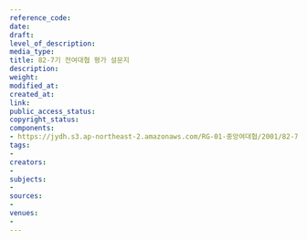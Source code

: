 ```yaml
---
reference_code: 
date: 
draft: 
level_of_description: 
media_type: 
title: 82-7기 전여대협 평가 설문지
description: 
weight: 
modified_at: 
created_at: 
link: 
public_access_status: 
copyright_status: 
components:
- https://jydh.s3.ap-northeast-2.amazonaws.com/RG-01-중앙여대협/2001/82-7기+전여대협+평가+설문지.pdf
tags:
- 
creators:
- 
subjects:
- 
sources:
- 
venues:
- 
---
```

